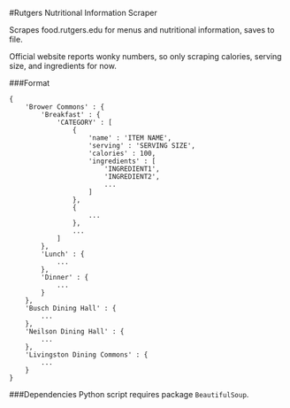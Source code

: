 #Rutgers Nutritional Information Scraper

Scrapes food.rutgers.edu for menus and nutritional information, saves to file.

Official website reports wonky numbers, so only scraping calories, serving size, and ingredients for now.

###Format

```
{
	'Brower Commons' : {
		'Breakfast' : {
			'CATEGORY' : [
				{
					'name' : 'ITEM NAME',
					'serving' : 'SERVING SIZE',
					'calories' : 100,
					'ingredients' : [
						'INGREDIENT1',
						'INGREDIENT2',
						...
					]
				},
				{
					...
				},
				...
			]
		},
		'Lunch' : {
			...
		},
		'Dinner' : {
			...
		}
	},
	'Busch Dining Hall' : {
		...
	},
	'Neilson Dining Hall' : {
		...
	},
	'Livingston Dining Commons' : {
		...
	}
}
```

###Dependencies
Python script requires package `BeautifulSoup`.